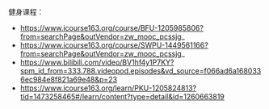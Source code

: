 健身课程：
- https://www.icourse163.org/course/BFU-1205985806?from=searchPage&outVendor=zw_mooc_pcssjg_
- https://www.icourse163.org/course/SWPU-1449561166?from=searchPage&outVendor=zw_mooc_pcssjg_
- https://www.bilibili.com/video/BV1hf4y1P7KY?spm_id_from=333.788.videopod.episodes&vd_source=f066ad6a1680336ec984e8f821a69e48&p=23
- https://www.icourse163.org/learn/PKU-1205824813?tid=1473258465#/learn/content?type=detail&id=1260663819


